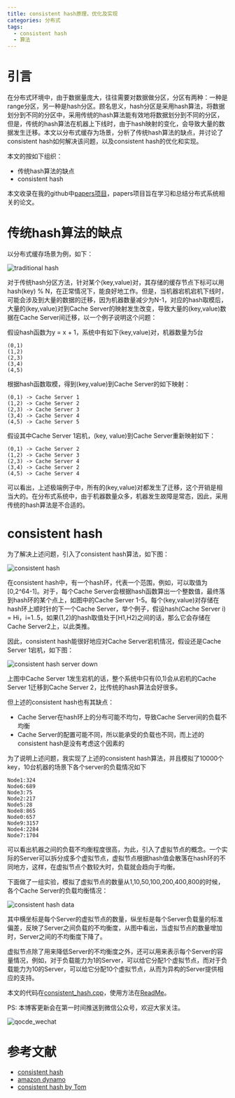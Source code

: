 ```yaml
---
title: consistent hash原理，优化及实现
categories: 分布式
tags:
  - consistent hash
  - 算法
---
```


# 引言

在分布式环境中，由于数据量庞大，往往需要对数据做分区，分区有两种：一种是range分区，另一种是hash分区。顾名思义，hash分区是采用hash算法，将数据划分到不同的分区中，采用传统的hash算法能有效地将数据划分到不同的分区，但是，传统的hash算法在机器上下线时，由于hash映射的变化，会导致大量的数据发生迁移。本文以分布式缓存为场景，分析了传统hash算法的缺点，并讨论了consistent hash如何解决该问题，以及consistent hash的优化和实现。

本文的按如下组织：

- 传统hash算法的缺点
- consistent hash

本文收录在我的github中[papers项目](https://github.com/Charles0429/papers)，papers项目旨在学习和总结分布式系统相关的论文。

# 传统hash算法的缺点

以分布式缓存场景为例，如下：

![traditional hash](http://oserror.com/images/traditional_hash.png)

对于传统hash分区方法，针对某个(key,value)对，其存储的缓存节点下标可以用hash(key) % N，在正常情况下，能良好地工作。但是，当机器宕机宕机下线时，可能会涉及到大量的数据的迁移，因为机器数量减少为N-1，对应的hash取模后，大量的(key,value)对到Cache Server的映射发生改变，导致大量的(key,value)数据在Cache Server间迁移，以一个例子说明这个问题：

假设hash函数为y = x + 1，系统中有如下(key,value)对，机器数量为5台

```
(0,1)
(1,2)
(2,3)
(3,4)
(4,5)
```

根据hash函数取模，得到(key,value)到Cache Server的如下映射：

```
(0,1) -> Cache Server 1
(1,2) -> Cache Server 2
(2,3) -> Cache Server 3
(3,4) -> Cache Server 4
(4,5) -> Cache Server 5
```

假设其中Cache Server 1宕机，(key, value)到Cache Server重新映射如下：

```
(0,1) -> Cache Server 2
(1,2) -> Cache Server 3
(2,3) -> Cache Server 4
(3,4) -> Cache Server 2
(4,5) -> Cache Server 4
```

可以看出，上述极端例子中，所有的(key,value)对都发生了迁移，这个开销是相当大的。在分布式系统中，由于机器数量众多，机器发生故障是常态，因此，采用传统的hash算法是不合适的。

# consistent hash

为了解决上述问题，引入了consistent hash算法，如下图：

![consistent hash](http://oserror.com/images/consistent_hash.png)

在consistent hash中，有一个hash环，代表一个范围，例如，可以取值为[0,2^64-1]。对于，每个Cache Server会根据hash函数算出一个整数值，最终落到hash环的某个点上，如图中的Cache Server 1-5。每个(key,value)对存储在hash环上顺时针的下一个Cache Server，举个例子，假设hash(Cache Server i) = Hi，i=1..5，如果(1,2)的hash取值处于[H1,H2)之间的话，那么它会存储在Cache Server2上，以此类推。

因此，consistent hash能很好地应对Cache Server宕机情况，假设还是Cache Server 1宕机，如下图：

![consistent hash server down](http://oserror.com/images/consistent_hash_server_down.png)

上图中Cache Server 1发生宕机的话，整个系统中只有(0,1)会从宕机的Cache Server 1迁移到Cache Server 2，比传统的hash算法会好很多。

但上述的consistent hash也有其缺点：

- Cache Server在hash环上的分布可能不均匀，导致Cache Server间的负载不均衡
- Cache Server的配置可能不同，所以能承受的负载也不同，而上述的consistent hash是没有考虑这个因素的

为了说明上述问题，我实现了上述的consistent hash算法，并且模拟了10000个key，10台机器的场景下各个server的负载情况如下

```
Node1:324
Node6:689
Node3:75
Node2:217
Node5:28
Node8:865
Node0:657
Node9:3157
Node4:2284
Node7:1704
```

可以看出机器之间的负载不均衡程度很高，为此，引入了虚拟节点的概念。一个实际的Server可以拆分成多个虚拟节点，虚拟节点根据hash值会散落在hash环的不同地方，这样，在虚拟节点个数较大时，负载就会趋向于均衡。

下面做了一组实验，模拟了虚拟节点的数量从1,10,50,100,200,400,800的时候，各个Cache Server的负载均衡情况：

![consistent hash data](http://oserror.com/images/consistent_hash_data.png)

其中横坐标是每个Server的虚拟节点的数量，纵坐标是每个Server负载量的标准偏差，反映了Server之间负载的不均衡度，从图中看出，当虚拟节点的数量增加时，Server之间的不均衡度下降了。

虚拟节点除了用来降低Server的不均衡度之外，还可以用来表示每个Server的容量情况，例如，对于负载能力为1的Server，可以给它分配1个虚拟节点，而对于负载能力为10的Server，可以给它分配10个虚拟节点，从而为异构的Server提供相应的支持。

本文的代码在[consistent_hash.cpp](https://github.com/Charles0429/toys/blob/master/consistent-hash/consistent_hash.cpp)，使用方法在[ReadMe](https://github.com/Charles0429/toys/tree/master/consistent-hash)。

PS:
本博客更新会在第一时间推送到微信公众号，欢迎大家关注。

![qocde_wechat](http://oserror.com/images/qcode_wechat.jpg)

# 参考文献

- [consistent hash](https://www.akamai.com/es/es/multimedia/documents/technical-publication/consistent-hashing-and-random-trees-distributed-caching-protocols-for-relieving-hot-spots-on-the-world-wide-web-technical-publication.pdf)
- [amazon dynamo](http://cs.ucsb.edu/~ravenben/classes/276/papers/dynamo-sosp07.pdf)
- [consistent hash by Tom](http://www.tom-e-white.com/2007/11/consistent-hashing.html)

